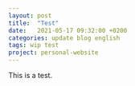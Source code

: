 ```yaml
---
layout: post
title:  "Test"
date:   2021-05-17 09:32:00 +0200
categories: update blog english
tags: wip test
project: personal-website
---
```

This is a test.
